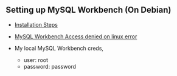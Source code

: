 ## Setting up MySQL Workbench (On Debian)

- [ Installation Steps ](https://dev.mysql.com/doc/mysql-apt-repo-quick-guide/en/) 

- [ MySQL Workbench Access denied on linux error ](https://www.youtube.com/watch?v=SJm91cvE_ks ) 

- My local MySQL Workbench creds,
	- user: root
	- password: password